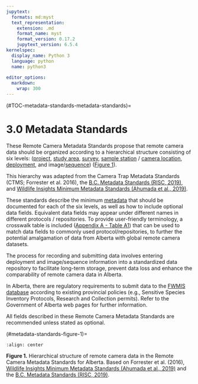 ```yaml
---
jupytext:
  formats: md:myst
  text_representation:
    extension: .md
    format_name: myst
    format_version: 0.17.2
    jupytext_version: 6.5.4
kernelspec:
  display_name: Python 3
  language: python
  name: python3
  
editor_options: 
  markdown: 
    wrap: 300
---
```

(#TOC-metadata-standards-metadata-standards)=
# 3.0 Metadata Standards

These Remote Camera Metadata Standards propose that remote camera data should be organized according to a hierarchical structure consisting of six levels: ([project](#Heirch_Project), [study area](#Hierarch_Study_area), [survey](#Hierarch_Survey), [sample station](#Heirch_Sample_station) / [camera location](#Heirch_Camera_location), [deployment](#Heirch_Deployment), and image/[sequence](#Heirarch_Sequence)) ([Figure 1](#metadata-standards-figure-1)).

This hierarchy was adapted from the Camera Trap Metadata Standards (CTMS; Forrester et al. 2016), the [B.C. Metadata Standards (RISC, 2019)](https://www2.gov.bc.ca/assets/gov/environment/natural-resource-stewardship/nr-laws-policy/risc/wcmp_v1.pdf), and
[Wildlife Insights Minimum Metadata Standards (Ahumada et al., 2019)](https://docs.google.com/spreadsheets/d/1Jg-WybmVeGlWGrbPpwuwJCgranOV1r3M_LrzELttfK0/edit#gid=412365965).

These standards describe the minimum [metadata](#Metadata) that should be documented for each of the six levels, as well as how to include optional data fields. Equivalent data fields may appear under different names in different protocols / repositories. To provide user-friendly terminology, a crosswalk table is included ([Appendix A - Table A1](#metadata-standards-appendix-a-table-a-1)) that can be used to match data fields to commonly used protocol/repositories, to further the potential amalgamation of data from Alberta with global remote camera datasets.

The process for recording and submitting data involves entering deployment and image/sequence information into a standardized data repository to facilitate long-term storage, prevent data loss and enhance the comparability of remote camera data in Alberta.

In Alberta, there are regulatory requirements to submit data to the [FWMIS database](https://www.alberta.ca/fisheries-and-wildlife-management-information-system-overview.aspx) according to existing provincial policies (e.g., Sensitive Species Inventory Protocols, Research and Collection permits).
Refer to the Government of Alberta web pages for further information.

All fields described in these Remote Camera Metadata Standards are recommended unless stated as optional.

(#metadata-standards-figure-1)=

```{figure} ./files-2_metadata-standards/figures/Metadata_Heirarchy_2023-07-13.jpg
:align: center
```
**Figure 1.** Hierarchical structure of remote camera data in the Remote Camera Metadata Standards for Alberta. Based on Forrester et al. (2016), [Wildlife Insights Minimum Metadata Standards (Ahumada et al., 2019)](https://docs.google.com/spreadsheets/d/1Jg-WybmVeGlWGrbPpwuwJCgranOV1r3M_LrzELttfK0/edit#gid=412365965) and the [B.C. Metadata Standards (RISC, 2019)](https://www2.gov.bc.ca/assets/gov/environment/natural-resource-stewardship/nr-laws-policy/risc/wcmp_v1.pdf).
